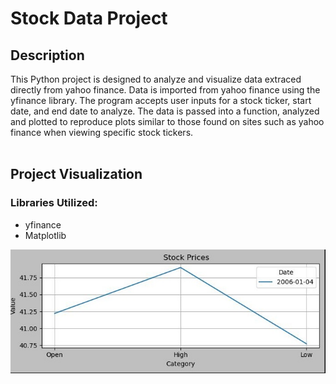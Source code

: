 <h1>Stock Data Project</h1>

<h2>Description</h2>
This Python project is designed to analyze and visualize data extraced directly from yahoo finance. Data is imported from yahoo finance using the yfinance library. The program accepts user inputs for a stock ticker, start date, and end date to analyze. The data is passed into a function, analyzed and plotted to reproduce plots similar to those found on sites such as yahoo finance when viewing specific stock tickers. 

<br />
<br />

<h2>Project Visualization</h2>


<h3>Libraries Utilized:</h3>

- yfinance
- Matplotlib

![Plot1](https://github.com/rm1367/Time-Series-Data-Analysis/blob/main/images/Proj11-3.jpg)
